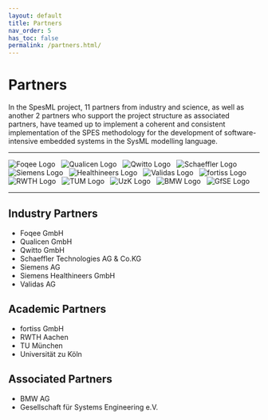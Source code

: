 ```yaml
---
layout: default
title: Partners
nav_order: 5
has_toc: false
permalink: /partners.html/
---
```

# Partners
In the SpesML project, 11 partners from industry and science, as well as another 2 partners who support the project structure as associated partners, have teamed up to implement a coherent and consistent implementation of the SPES methodology for the development of software-intensive embedded systems in the SysML modelling language.

***

<!---  -->
![Foqee Logo](/images/foqee_resized.png) &nbsp;
![Qualicen Logo](/images/qualicen_resized.png) &nbsp;
![Qwitto Logo](/images/qwitto_resized.jpg) &nbsp;
![Schaeffler Logo](/images/schaeffler_resized.png) &nbsp;
![Siemens Logo](/images/siemens_resized.png) &nbsp;
![Healthineers Logo](/images/healthineers_resized.png) &nbsp;
![Validas Logo](/images/validas_resized.png) &nbsp;
![fortiss Logo](/images/fortiss_resized.png) &nbsp;
![RWTH Logo](/images/rwth_resized.png) &nbsp;
![TUM Logo](/images/tum_resized.png) &nbsp;
![UzK Logo](/images/uzk_resized.png) &nbsp;
![BMW Logo](/images/bmw_resized.png) &nbsp;
![GfSE Logo](/images/gfse_resized.jpg)
<!---  -->

***

## Industry Partners
* Foqee GmbH
* Qualicen GmbH
* Qwitto GmbH
* Schaeffler Technologies AG & Co.KG
* Siemens AG
* Siemens Healthineers GmbH
* Validas AG

## Academic Partners
* fortiss GmbH
* RWTH Aachen
* TU München
* Universität zu Köln

## Associated Partners
* BMW AG
* Gesellschaft für Systems Engineering e.V.

